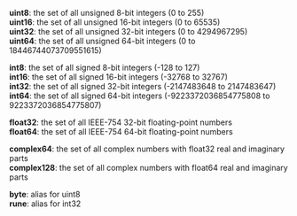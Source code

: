 **uint8**: the set of all unsigned  8-bit integers (0 to 255)  
**uint16**:  the set of all unsigned 16-bit integers (0 to 65535)  
**uint32**:  the set of all unsigned 32-bit integers (0 to 4294967295)  
**uint64**:  the set of all unsigned 64-bit integers (0 to 18446744073709551615)  

**int8**:  the set of all signed  8-bit integers (-128 to 127)  
**int16**:  the set of all signed 16-bit integers (-32768 to 32767)  
**int32**:  the set of all signed 32-bit integers (-2147483648 to 2147483647)  
**int64**:  the set of all signed 64-bit integers (-9223372036854775808 to 9223372036854775807)  

**float32**:  the set of all IEEE-754 32-bit floating-point numbers  
**float64**:  the set of all IEEE-754 64-bit floating-point numbers  

**complex64**:  the set of all complex numbers with float32 real and imaginary parts  
**complex128**:  the set of all complex numbers with float64 real and imaginary parts  

**byte**:  alias for uint8  
**rune**:  alias for int32  
